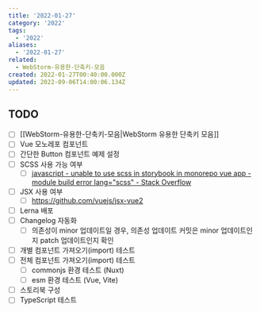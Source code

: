 ```yaml
---
title: '2022-01-27'
category: '2022'
tags:
  - '2022'
aliases:
  - '2022-01-27'
related:
  - WebStorm-유용한-단축키-모음
created: 2022-01-27T00:40:00.000Z
updated: 2022-09-06T14:00:06.134Z
---
```


<Metadata />

## TODO

- [ ] [[WebStorm-유용한-단축키-모음|WebStorm 유용한 단축키 모음]]
- [ ] Vue 모노레포 컴포넌트
- [ ] 간단한 Button 컴포넌트 예제 설정
- [ ] SCSS 사용 가능 여부
  - [ ] [javascript - unable to use scss in storybook in monorepo vue app - module build error lang="scss" - Stack Overflow](https://stackoverflow.com/questions/68930897/unable-to-use-scss-in-storybook-in-monorepo-vue-app-module-build-error-lang-s)
- [ ] JSX 사용 여부
  - [ ] https://github.com/vuejs/jsx-vue2
- [ ] Lerna 배포
- [ ] Changelog 자동화
  - [ ] 의존성이 minor 업데이트일 경우, 의존성 업데이트 커밋은 minor 업데이트인지 patch 업데이트인지 확인
- [ ] 개별 컴포넌트 가져오기(import) 테스트
- [ ] 전체 컴포넌트 가져오기(import) 테스트
  - [ ] commonjs 환경 테스트 (Nuxt)
  - [ ] esm 환경 테스트 (Vue, Vite)
- [ ] 스토리북 구성
- [ ] TypeScript 테스트
